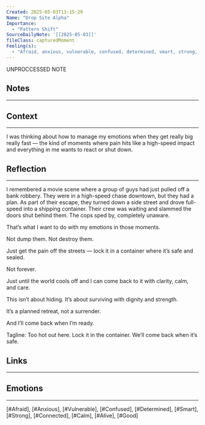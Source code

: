 ```yaml
---
Created: 2025-05-03T13:15:29
Name: "Drop Site Alpha"
Importance:
  - "Pattern Shift"
SourceDailyNote: '[[2025-05-03]]'
fileClass: capturedMoment
Feeling(s):
  - "Afraid, anxious, vulnerable, confused, determined, smart, strong, connected, calm, alive, good"
---
```


UNPROCCESSED NOTE
## Notes
---

## Context
---
I was thinking about how to manage my emotions when they get really big really fast — the kind of moments where pain hits like a high-speed impact and everything in me wants to react or shut down.
## Reflection 
---
I remembered a movie scene where a group of guys had just pulled off a bank robbery. They were in a high-speed chase downtown, but they had a plan. As part of their escape, they turned down a side street and drove full-speed into a shipping container. Their crew was waiting and slammed the doors shut behind them. The cops sped by, completely unaware.

That’s what I want to do with my emotions in those moments.

Not dump them. Not destroy them.

Just get the pain off the streets — lock it in a container where it’s safe and sealed.

Not forever.

Just until the world cools off and I can come back to it with clarity, calm, and care.

This isn’t about hiding. It’s about surviving with dignity and strength.

It’s a planned retreat, not a surrender.

And I’ll come back when I’m ready.

Tagline: Too hot out here. Lock it in the container. We’ll come back when it’s safe.
## Links
---

## Emotions
---
[#Afraid], [#Anxious], [#Vulnerable], [#Confused], [#Determined], [#Smart], [#Strong], [#Connected], [#Calm], [#Alive], [#Good]